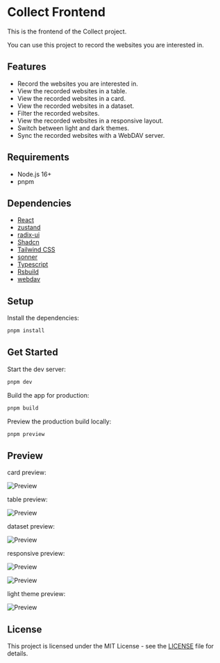 # Collect Frontend

This is the frontend of the Collect project.

You can use this project to record the websites you are interested in.

## Features

- Record the websites you are interested in.
- View the recorded websites in a table.
- View the recorded websites in a card.
- View the recorded websites in a dataset.
- Filter the recorded websites.
- View the recorded websites in a responsive layout.
- Switch between light and dark themes.
- Sync the recorded websites with a WebDAV server.

## Requirements

- Node.js 16+
- pnpm

## Dependencies

- [React](https://react.dev/)
- [zustand](https://github.com/pmndrs/zustand)
- [radix-ui](https://www.radix-ui.com/)
- [Shadcn](https://ui.shadcn.com/)
- [Tailwind CSS](https://tailwindcss.com/)
- [sonner](https://sonner.emilkowal.ski/)
- [Typescript](https://www.typescriptlang.org/)
- [Rsbuild](https://rsbuild.dev/)
- [webdav](https://www.npmjs.com/package/webdav)

## Setup

Install the dependencies:

```bash
pnpm install
```

## Get Started

Start the dev server:

```bash
pnpm dev
```

Build the app for production:

```bash
pnpm build
```

Preview the production build locally:

```bash
pnpm preview
```

## Preview

card preview:

![Preview](./screenshot/shot1.png)

table preview:

![Preview](./screenshot/list.png)

dataset preview:

![Preview](./screenshot/dataset.png)

responsive preview:

![Preview](./screenshot/shot2.png)

![Preview](./screenshot/shot3.png)

light theme preview:

![Preview](./screenshot/light.png)

## License

This project is licensed under the MIT License - see the [LICENSE](LICENSE) file for details.